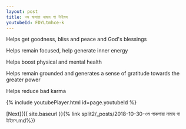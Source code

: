 ```yaml
---
layout: post
title: ওম মাসায়া নামায গা টাইমস
youtubeId: FDYLtmhce-k
---
```

 
 
Helps get goodness, bliss and peace and God's blessings
 
Helps remain focused, help generate inner energy 
 
Helps boost physical and mental health 
 
Helps remain grounded and generates a sense of gratitude towards the greater power 
 
Helps reduce bad karma
 
 
 
 


{% include youtubePlayer.html id=page.youtubeId %}
 
[Next]({{ site.baseurl }}{% link  split2/_posts/2018-10-30-ওম পাকশায়া নামায গা টাইমস.md%})
 
